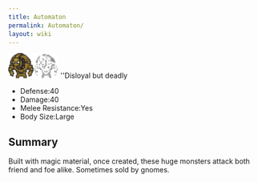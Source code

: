 ```yaml
---
title: Automaton
permalink: Automaton/
layout: wiki
---
```


<img src="automaton.png" title="fig:automaton.png" alt="automaton.png" width="100" />
''Disloyal but deadly

-   Defense:40
-   Damage:40
-   Melee Resistance:Yes
-   Body Size:Large

Summary
-------

Built with magic material, once created, these huge monsters attack both
friend and foe alike. Sometimes sold by gnomes.
